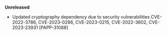 **Unreleased**
* Updated cryptography dependency due to security vulnerabilities CVE-2022-3786, CVE-2023-0286, CVE-2023-0215, CVE-2022-3602, CVE-2023-23931 [PAPP-31088]
